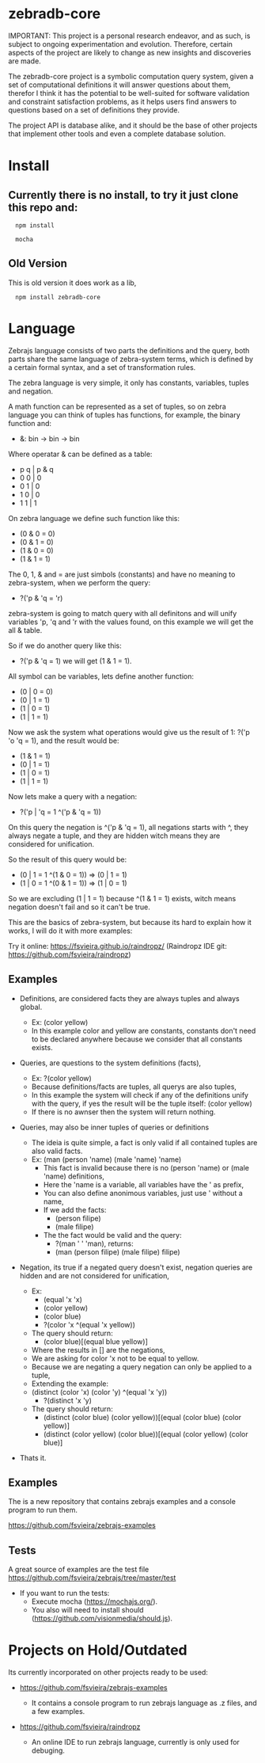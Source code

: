 # zebradb-core

IMPORTANT: This project is a personal research endeavor, and as such, is subject to ongoing experimentation and evolution. Therefore, certain aspects of the project are likely to change as new insights and discoveries are made.   

The zebradb-core project is a symbolic computation query system, given a set of computational definitions it will
answer questions about them, therefor I think it has the potential to be well-suited for software validation and constraint satisfaction problems, as it helps users find answers to questions based on a set of definitions they provide.

The project API is database alike, and it should be the base of other projects that implement other tools and even a complete database solution.

# Install

## Currently there is no install, to try it just clone this repo and:

```
  npm install
```
```
  mocha
```

## Old Version

This is old version it does work as a lib,  
```
  npm install zebradb-core
```


# Language

Zebrajs language consists of two parts the definitions and the query, both parts share the same language of zebra-system terms, which is defined by
a certain formal syntax, and a set of transformation rules.

The zebra language is very simple, it only has constants, variables, tuples and negation.

A math function can be represented as a set of tuples, so on zebra language you can think of tuples has functions,
for example, the binary function and:
  * &: bin -> bin -> bin

Where operatar & can be defined as a table:
 * p q | p & q
 * 0 0 | 0
 * 0 1 | 0
 * 1 0 | 0
 * 1 1 | 1

On zebra language we define such function like this:
 * (0 & 0 = 0)
 * (0 & 1 = 0)
 * (1 & 0 = 0)
 * (1 & 1 = 1)

The 0, 1, & and = are just simbols (constants) and have no meaning to zebra-system, when we perform
the query:
 * ?('p & 'q = 'r)

zebra-system is going to match query with all definitons and will unify variables 'p, 'q and 'r with the
values found, on this example we will get the all & table.

So if we do another query like this:
 * ?('p & 'q = 1) we will get (1 & 1 = 1).

All symbol can be variables, lets define another function:
 * (0 | 0 = 0)
 * (0 | 1 = 1)
 * (1 | 0 = 1)
 * (1 | 1 = 1)

Now we ask the system what operations would give us the result of 1: ?('p 'o 'q = 1), and
the result would be:
 * (1 & 1 = 1)
 * (0 | 1 = 1)
 * (1 | 0 = 1)
 * (1 | 1 = 1)

Now lets make a query with a negation:

* ?('p | 'q = 1 ^('p & 'q = 1))

On this query the negation is ^('p & 'q = 1), all negations starts with ^, they always negate a tuple, and
they are hidden witch means they are considered for unification.

So the result of this query would be:
 * (0 | 1 = 1 ^(1 & 0 = 1)) => (0 | 1 = 1)
 * (1 | 0 = 1 ^(0 & 1 = 1)) => (1 | 0 = 1)

So we are excluding (1 | 1 = 1) because ^(1 & 1 = 1) exists, witch means negation doesn't fail and so it can't be true.

This are the basics of zebra-system, but because its hard to explain how it works, I will do it with more examples:

Try it online: https://fsvieira.github.io/raindropz/ (Raindropz IDE git: https://github.com/fsvieira/raindropz)

## Examples

* Definitions, are considered facts they are always tuples and always global.
  * Ex: (color yellow)
  * In this example color and yellow are constants, constants don't need to be declared anywhere
because we consider that all constants exists.
* Queries, are questions to the system definitions (facts),
  * Ex: ?(color yellow)
  * Because definitions/facts are tuples, all querys are also tuples,
  * In this example the system will check if any of the definitions unify with the query,
    if yes the result will be the tuple itself: (color yellow)
  * If there is no awnser then the system will return nothing.
* Queries, may also be inner tuples of queries or definitions
  * The ideia is quite simple, a fact is only valid if all contained tuples are also valid facts.
  * Ex: (man (person 'name) (male 'name) 'name)
    * This fact is invalid because there is no (person 'name) or (male 'name) definitions,
    * Here the 'name is a variable, all variables have the ' as prefix,
    * You can also define anonimous variables, just use ' without a name,
    * If we add the facts:
      * (person filipe)
      * (male filipe)
    * The the fact would be valid and the query:
      * ?(man ' ' 'man), returns:
      * (man (person filipe) (male filipe) filipe)
* Negation, its true if a negated query doesn't exist, negation queries are hidden and are not considered for unification,
  * Ex:
    * (equal 'x 'x)
    * (color yellow)
    * (color blue)
    * ?(color 'x ^(equal 'x yellow))
  * The query should return:
    * (color blue)[(equal blue yellow)]
  * Where the results in [] are the negations,
  * We are asking for color 'x not to be equal to yellow.
  * Because we are negating a query negation can only be applied to a tuple,
  * Extending the example:
  * (distinct (color 'x) (color 'y) ^(equal 'x 'y))
    * ?(distinct 'x 'y)
  * The query should return:
    * (distinct (color blue) (color yellow))[(equal (color blue) (color yellow)]
    * (distinct (color yellow) (color blue))[(equal (color yellow) (color blue)]

* Thats it.

## Examples
The is a new repository that contains zebrajs examples and a console program to run them.

https://github.com/fsvieira/zebrajs-examples


## Tests

A great source of examples are the test file https://github.com/fsvieira/zebrajs/tree/master/test

* If you want to run the tests:
  * Execute mocha (https://mochajs.org/).
  * You also will need to install should (https://github.com/visionmedia/should.js).

# Projects on Hold/Outdated
Its currently incorporated on other projects ready to be used:

* https://github.com/fsvieira/zebrajs-examples
   * It contains a console program to run zebrajs language as .z files, and a few examples.

* https://github.com/fsvieira/raindropz
   * An online IDE to run zebrajs language, currently is only used for debuging.

